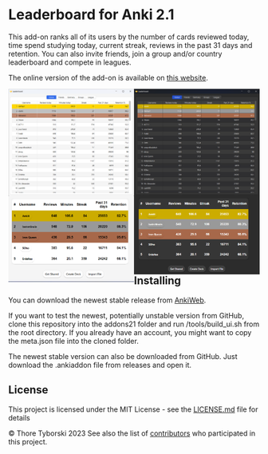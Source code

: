 # Leaderboard for Anki 2.1

This add-on ranks all of its users by the number of cards reviewed today, time spend studying today, current streak, reviews in the past 31 days and retention. You can also invite friends, join a group and/or country leaderboard and compete in leagues.

The online version of the add-on is available on [this website](https://ankileaderboard.pythonanywhere.com/).

<img src="screenshots/lb_light.png" align="left" width="50%" height="50%"></img>
<img src="screenshots/lb_dark.png" align="left" width="50%" height="50%"></img>
<img src="screenshots/homescreen_light.png" align="left" width="50%" height="50%"></img>
<img src="screenshots/homescreen_dark.png" align="left" width="50%" height="50%"></img>

## Installing
You can download the newest stable release from [AnkiWeb](https://ankiweb.net/shared/info/41708974).

If you want to test the newest, potentially unstable version from GitHub, clone this repository into the addons21 folder and run /tools/build_ui.sh from the root directory. If you already have an account, you might want to copy the meta.json file into the cloned folder.

The newest stable version can also be downloaded from GitHub. Just download the .ankiaddon file from releases and open it.

## License

This project is licensed under the MIT License - see the [LICENSE.md](https://github.com/ThoreBor/Anki_Leaderboard/blob/master/LICENSE) file for details

© Thore Tyborski 2023 
See also the list of [contributors](https://github.com/ThoreBor/Anki_Leaderboard/contributors) who participated in this project.
